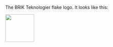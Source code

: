 The BRIK Teknologier flake logo. It looks like this:

<img src="https://raw.github.com/brikteknologier/brikflake/master/brikflake.svg" width="91" height="87"/>
